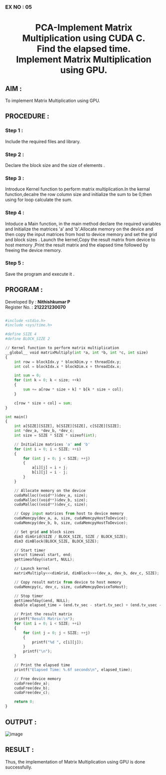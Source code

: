 ### EX NO : 05
# <p align="center">PCA-Implement Matrix Multiplication using CUDA C.</br>Find the elapsed time.</br>Implement Matrix Multiplication using GPU.</p>

## AIM :
To implement Matrix Multiplication using GPU.

## PROCEDURE :

### Step 1 :
Include the required files and library.

### Step 2 :
Declare the block size and the size of elements .

### Step 3 :
Introduce Kernel function to perform matrix multiplication.In the kernal function,decalre the row column size and initialize the sum to be 0,then using for loop calculate the sum.

### Step 4 :
Intoduce a Main function, in the main method declare the required variables and Initialize the matrices 'a' and 'b'.Allocate memory on the device and then copy the input matrices from host to device memory and set the grid and block sizes . Launch the kernel,Copy the result matrix from device to host memory ,Print the result matrix and the elapsed time followed by freeing the device memory.

### Step 5 :
Save the program and execute it .

## PROGRAM :
Developed By : **Nithishkumar P**
</br>
Register No. : **212221230070**
```py

#include <stdio.h>
#include <sys/time.h>

#define SIZE 4
#define BLOCK_SIZE 2

// Kernel function to perform matrix multiplication
__global__ void matrixMultiply(int *a, int *b, int *c, int size)
{
    int row = blockIdx.y * blockDim.y + threadIdx.y;
    int col = blockIdx.x * blockDim.x + threadIdx.x;

    int sum = 0;
    for (int k = 0; k < size; ++k)
    {
        sum += a[row * size + k] * b[k * size + col];
    }

    c[row * size + col] = sum;
}

int main()
{
    int a[SIZE][SIZE], b[SIZE][SIZE], c[SIZE][SIZE];
    int *dev_a, *dev_b, *dev_c;
    int size = SIZE * SIZE * sizeof(int);

    // Initialize matrices 'a' and 'b'
    for (int i = 0; i < SIZE; ++i)
    {
        for (int j = 0; j < SIZE; ++j)
        {
            a[i][j] = i + j;
            b[i][j] = i - j;
        }
    }

    // Allocate memory on the device
    cudaMalloc((void**)&dev_a, size);
    cudaMalloc((void**)&dev_b, size);
    cudaMalloc((void**)&dev_c, size);

    // Copy input matrices from host to device memory
    cudaMemcpy(dev_a, a, size, cudaMemcpyHostToDevice);
    cudaMemcpy(dev_b, b, size, cudaMemcpyHostToDevice);

    // Set grid and block sizes
    dim3 dimGrid(SIZE / BLOCK_SIZE, SIZE / BLOCK_SIZE);
    dim3 dimBlock(BLOCK_SIZE, BLOCK_SIZE);

    // Start timer
    struct timeval start, end;
    gettimeofday(&start, NULL);

    // Launch kernel
    matrixMultiply<<<dimGrid, dimBlock>>>(dev_a, dev_b, dev_c, SIZE);

    // Copy result matrix from device to host memory
    cudaMemcpy(c, dev_c, size, cudaMemcpyDeviceToHost);

    // Stop timer
    gettimeofday(&end, NULL);
    double elapsed_time = (end.tv_sec - start.tv_sec) + (end.tv_usec - start.tv_usec) / 1000000.0;

    // Print the result matrix
    printf("Result Matrix:\n");
    for (int i = 0; i < SIZE; ++i)
    {
        for (int j = 0; j < SIZE; ++j)
        {
            printf("%d ", c[i][j]);
        }
        printf("\n");
    }

    // Print the elapsed time
    printf("Elapsed Time: %.6f seconds\n", elapsed_time);

    // Free device memory
    cudaFree(dev_a);
    cudaFree(dev_b);
    cudaFree(dev_c);

    return 0;
}
```
## OUTPUT :

![image](https://github.com/Jovita08/-PCA-Implement-Matrix-Multiplication-using-CUDA-C.-Find-the-elapsed-time./assets/94174503/75754b32-2f55-4fe8-bd63-9132b1f7e2ed)


## RESULT :
Thus, the implementation of Matrix Multiplication using GPU is done successfully.
